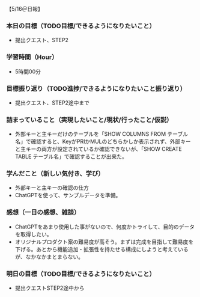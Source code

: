 【5/16＠日報】
### 本日の目標（TODO目標/できるようになりたいこと）
- 提出クエスト、STEP2
### 学習時間（Hour）
- 5時間00分
### 目標振り返り（TODO進捗/できるようになりたいこと振り返り）
- 提出クエスト、STEP2途中まで
### 詰まっていること（実現したいこと/現状/行ったこと/仮説）
- 外部キーと主キーだけのテーブルを「SHOW COLUMNS FROM テーブル名」で確認すると、KeyがPRIかMULのどちらかしか表示されず、外部キーと主キーの両方が設定されているか確認できないが、「SHOW CREATE TABLE テーブル名」で確認することが出来た。
### 学んだこと（新しい気付き、学び）
- 外部キーと主キーの確認の仕方
- ChatGPTを使って、サンプルデータを準備。
### 感想（一日の感想、雑談）
- ChatGPTをあまり使用した事がないので、何度かトライして、目的のデータを取得したい。
- オリジナルプロダクト案の難易度が高そう。まずは完成を目指して難易度を下げる。あとから機能追加・拡張性を持たせる構成にしようと考えているが、なかなかまとまらない。
### 明日の目標（TODO目標/できるようになりたいこと）
- 提出クエストSTEP2途中から
